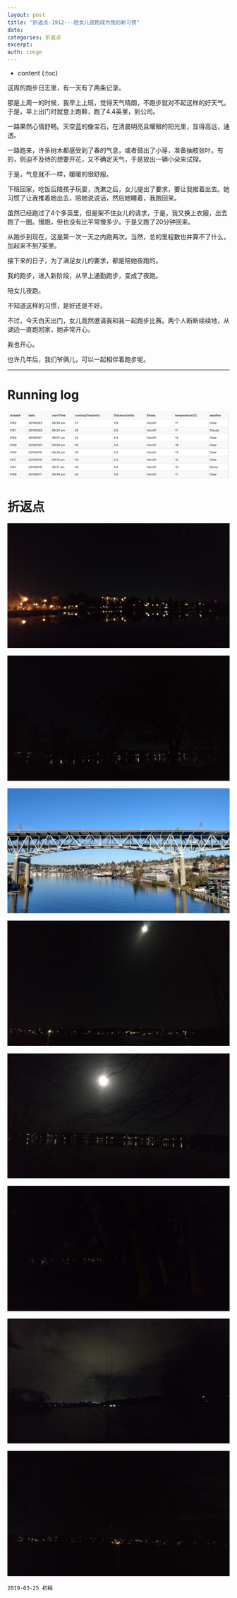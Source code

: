 ```yaml
---
layout: post
title: "折返点-1912---陪女儿夜跑成为我的新习惯"
date:
categories: 折返点
excerpt:
auth: conge
---
```

* content
{:toc}

这周的跑步日志里，有一天有了两条记录。

那是上周一的时候，我早上上班，觉得天气晴朗，不跑步就对不起这样的好天气。于是，早上出门时就登上跑鞋，跑了4.4英里，到公司。

一路果然心情舒畅。天空蓝的像宝石，在清晨明亮且耀眼的阳光里，显得高远，通透。

一路跑来，许多树木都感受到了春的气息，或者鼓出了小芽，准备抽枝张叶。有的，则迫不及待的想要开花，又不确定天气，于是放出一辆小朵来试探。

于是，气息就不一样，暖暖的很舒服。

下班回家，吃饭后陪孩子玩耍，洗漱之后，女儿提出了要求，要让我推着出去。她习惯了让我推着她出去，陪她说说话，然后她睡着，我跑回来。

虽然已经跑过了4个多英里，但是架不住女儿的请求，于是，我又换上衣服，出去跑了一圈。慢跑，但也没有比平常慢多少。于是又跑了20分钟回来。

从跑步到现在，这是第一次一天之内跑两次。当然，总的里程数也并算不了什么，加起来不到7英里。

接下来的日子，为了满足女儿的要求，都是陪她夜跑的。

我的跑步，进入新阶段，从早上通勤跑步，变成了夜跑。

陪女儿夜跑。

不知道这样的习惯，是好还是不好。

不过，今天白天出门，女儿竟然邀请我和我一起跑步比赛。两个人断断续续地，从湖边一直跑回家，她非常开心。

我也开心。

也许几年后，我们爷俩儿，可以一起相伴着跑步呢。

---------

# Running log 
![Running log Week 12, 2019](/assets/images/折返点/118382-032a6c29dcee9e3a.png)

# 折返点

![20190317.jpg](/assets/images/折返点/118382-70b8128c8c4570d8.jpg)

![20190318_2.jpg](/assets/images/折返点/118382-da9efc07402ccbe1.jpg)

![20190318.jpg](/assets/images/折返点/118382-3273e8e877c5143a.jpg)

![20190319.jpg](/assets/images/折返点/118382-6309a6ccc6df072b.jpg)

![20190320.jpg](/assets/images/折返点/118382-a808c6706d1d80a3.jpg)

![20190321.jpg](/assets/images/折返点/118382-4dfc8e60641ad609.jpg)

![20190322.jpg](/assets/images/折返点/118382-d3ecb54660aa1c19.jpg)

![20190323.jpg](/assets/images/折返点/118382-d3906c899bb886fe.jpg)


```
2019-03-25 初稿
```

